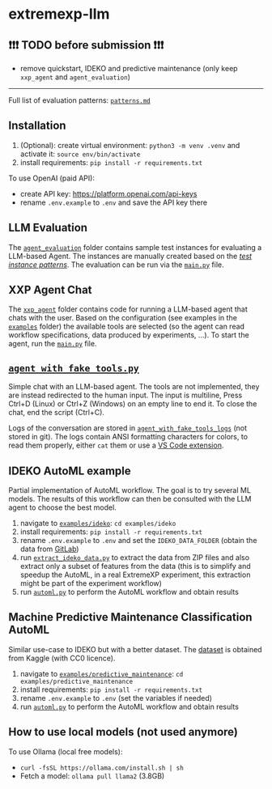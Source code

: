# extremexp-llm

## ❗❗❗ TODO before submission ❗❗❗

* remove quickstart, IDEKO and predictive maintenance (only keep `xxp_agent` and `agent_evaluation`)

---

Full list of evaluation patterns: [`patterns.md`](patterns.md)

## Installation

1. (Optional): create virtual environment: `python3 -m venv .venv` and activate it: `source env/bin/activate`
2. install requirements: `pip install -r requirements.txt`

To use OpenAI (paid API):

* create API key: <https://platform.openai.com/api-keys>
* rename `.env.example` to `.env` and save the API key there

## LLM Evaluation

The [`agent_evaluation`](agent_evaluation/) folder contains sample test instances for evaluating a LLM-based Agent. The instances are manually created based on the [*test instance patterns*](patterns.md). The evaluation can be run via the [`main.py`](xxp_agent/main.py) file.

## XXP Agent Chat

The [`xxp_agent`](xxp_agent/) folder contains code for running a LLM-based agent that chats with the user. Based on the configuration (see examples in the [`examples`](examples/) folder) the available tools are selected (so the agent can read workflow specifications, data produced by experiments, ...). To start the agent, run the [`main.py`](xxp_agent/main.py) file.







## [`agent_with_fake_tools.py`](agent_with_fake_tools.py)

Simple chat with an LLM-based agent. The tools are not implemented, they are instead redirected to the human input. The input is multiline, Press Ctrl+D (Linux) or Ctrl+Z (Windows) on an empty line to end it. To close the chat, end the script (Ctrl+C).

Logs of the conversation are stored in [`agent_with_fake_tools_logs`](agent_with_fake_tools_logs/) (not stored in git). The logs contain ANSI formatting characters for colors, to read them properly, either `cat` them or use a [VS Code extension](https://marketplace.visualstudio.com/items?itemName=iliazeus.vscode-ansi).

## IDEKO AutoML example

Partial implementation of AutoML workflow. The goal is to try several ML models. The results of this workflow can then be consulted with the LLM agent to choose the best model.

1. navigate to [`examples/ideko`](examples/ideko/): `cd examples/ideko`
2. install requirements: `pip install -r requirements.txt`
3. rename `.env.example` to `.env` and set the `IDEKO_DATA_FOLDER` (obtain the data from [GitLab](https://colab-repo.intracom-telecom.com/colab-projects/extremexp/uc-data/uc5-ideko/failure-prediction-in-manufacture/))
4. run [`extract_ideko_data.py`](examples/ideko/extract_ideko_data.py) to extract the data from ZIP files and also extract only a subset of features from the data (this is to simplify and speedup the AutoML, in a real ExtremeXP experiment, this extraction might be part of the experiment workflow)
5. run [`automl.py`](examples/ideko/automl.py) to perform the AutoML workflow and obtain results

## Machine Predictive Maintenance Classification AutoML

Similar use-case to IDEKO but with a better dataset. The [dataset](https://www.kaggle.com/datasets/shivamb/machine-predictive-maintenance-classification/data) is obtained from Kaggle (with CC0 licence).

1. navigate to [`examples/predictive_maintenance`](examples/predictive_maintenance/): `cd examples/predictive_maintenance`
2. install requirements: `pip install -r requirements.txt`
3. rename `.env.example` to `.env` (set the variables if needed)
4. run [`automl.py`](examples/predictive_maintenance/automl.py) to perform the AutoML workflow and obtain results

## How to use local models (not used anymore)

To use Ollama (local free models):

* `curl -fsSL https://ollama.com/install.sh | sh`
* Fetch a model: `ollama pull llama2` (3.8GB)
